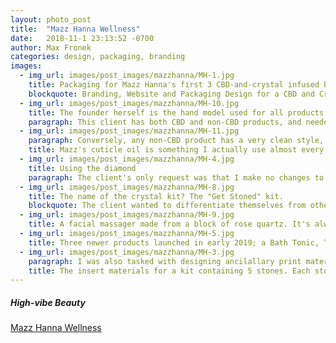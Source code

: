 ```yaml
---
layout: photo_post
title:  "Mazz Hanna Wellness"
date:   2018-11-1 23:13:52 -0700
author: Max Fronek
categories: design, packaging, branding
images:
  - img_url: images/post_images/mazzhanna/MH-1.jpg
    title: Packaging for Mazz Hanna's first 3 CBD-and-crystal infused beauty products
    blockquote: Branding, Website and Packaging Design for a CBD and Crystal Infused Beauty Line.
  - img_url: images/post_images/mazzhanna/MH-10.jpg
    title: The founder herself is the hand model used for all products.
    paragraph: This client has both CBD and non-CBD products, and needed a way to differentiate the two quickly and obviously. I gave all CBD-infused products a line pattern inspiried by sacred geometry and a color that corresponds to the crystal infusion. 
  - img_url: images/post_images/mazzhanna/MH-11.jpg
    paragraph: Conversely, any non-CBD product has a very clean style, and the color is used to accent the text instead of the box itself.
    title: Mazz's cuticle oil is something I actually use almost every day. &num;notanad
  - img_url: images/post_images/mazzhanna/MH-4.jpg
    title: Using the diamond
    paragraph: The client's only request was that I make no changes to the logo itself. I was fine with this, because I thought the combination of the A's in the name created the perfect motif to tie the product lines together. It carries through almost all elements of the design, from the website to the packaging to any other printed materials.
  - img_url: images/post_images/mazzhanna/MH-8.jpg
    title: The name of the crystal kit? The "Get Stoned" kit.
    blockquote: The client wanted to differentiate themselves from other companies in the space by maintaining an ultra-clean, ultra-sophisticated look.
  - img_url: images/post_images/mazzhanna/MH-9.jpg
    title: A facial massager made from a block of rose quartz. It's always cool to the touch. Maybe it's magic...
  - img_url: images/post_images/mazzhanna/MH-5.jpg
    title: Three newer products launched in early 2019; a Bath Tonic, Tub Tea and Lip Balm 
  - img_url: images/post_images/mazzhanna/MH-3.jpg
    paragraph: I was also tasked with designing ancilallary print materials, like insert and thank you cards, and special signage for events.
    title: The insert materials for a kit containing 5 stones. Each stone had different properties, explained on the card.
---
```


##### High-vibe Beauty
[Mazz Hanna Wellness](http://mazzhanna.com)

